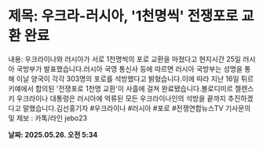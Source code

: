 # **제목: 우크라-러시아, '1천명씩' 전쟁포로 교환 완료**

  내용: 우크라이나와 러시아가 서로 1천명씩의 포로 교환을 마쳤다고 현지시간 25일 러시아 국방부가 발표했습니다.러시아 국영 통신사 등에 따르면 러시아 국방부는 성명을 통해 이날 양국이 각각 303명의 포로를 석방했다고 밝혔습니다.이에 따라 지난 16일 튀르키예에서 합의된 '전쟁포로 1천명 교환'이 사흘에 걸쳐 완료됐습니다.볼로디미르 젤렌스키 우크라이나 대통령은 러시아에 억류된 모든 우크라이나인의 석방을 끝까지 추진하겠다고 말했습니다.김선홍기자 #우크라이나 #러시아 #포로 #전쟁연합뉴스TV 기사문의 및 제보 : 카톡/라인 jebo23

  **날짜: 2025.05.26. 오전 5:34**